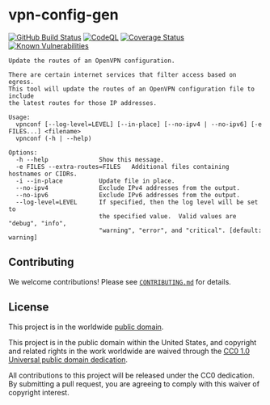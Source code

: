 # vpn-config-gen #

[![GitHub Build Status](https://github.com/cisagov/vpn-config-gen/workflows/build/badge.svg)](https://github.com/cisagov/vpn-config-gen/actions)
[![CodeQL](https://github.com/cisagov/vpn-config-gen/workflows/CodeQL/badge.svg)](https://github.com/cisagov/vpn-config-gen/actions/workflows/codeql-analysis.yml)
[![Coverage Status](https://coveralls.io/repos/github/cisagov/vpn-config-gen/badge.svg?branch=develop)](https://coveralls.io/github/cisagov/vpn-config-gen?branch=develop)
[![Known Vulnerabilities](https://snyk.io/test/github/cisagov/vpn-config-gen/develop/badge.svg)](https://snyk.io/test/github/cisagov/vpn-config-gen)

```console
Update the routes of an OpenVPN configuration.

There are certain internet services that filter access based on egress.
This tool will update the routes of an OpenVPN configuration file to include
the latest routes for those IP addresses.

Usage:
  vpnconf [--log-level=LEVEL] [--in-place] [--no-ipv4 | --no-ipv6] [-e FILES...] <filename>
  vpnconf (-h | --help)

Options:
  -h --help              Show this message.
  -e FILES --extra-routes=FILES   Additional files containing hostnames or CIDRs.
  -i --in-place          Update file in place.
  --no-ipv4              Exclude IPv4 addresses from the output.
  --no-ipv6              Exclude IPv6 addresses from the output.
  --log-level=LEVEL      If specified, then the log level will be set to
                         the specified value.  Valid values are "debug", "info",
                         "warning", "error", and "critical". [default: warning]
```

## Contributing ##

We welcome contributions!  Please see [`CONTRIBUTING.md`](CONTRIBUTING.md) for
details.

## License ##

This project is in the worldwide [public domain](LICENSE).

This project is in the public domain within the United States, and
copyright and related rights in the work worldwide are waived through
the [CC0 1.0 Universal public domain
dedication](https://creativecommons.org/publicdomain/zero/1.0/).

All contributions to this project will be released under the CC0
dedication. By submitting a pull request, you are agreeing to comply
with this waiver of copyright interest.
